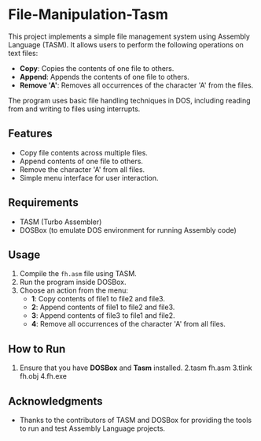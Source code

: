# File-Manipulation-Tasm
This project implements a simple file management system using Assembly Language (TASM). It allows users to perform the following operations on text files:

- **Copy**: Copies the contents of one file to others.
- **Append**: Appends the contents of one file to others.
- **Remove 'A'**: Removes all occurrences of the character 'A' from the files.

The program uses basic file handling techniques in DOS, including reading from and writing to files using interrupts.

## Features

- Copy file contents across multiple files.
- Append contents of one file to others.
- Remove the character 'A' from all files.
- Simple menu interface for user interaction.

## Requirements

- TASM (Turbo Assembler)
- DOSBox (to emulate DOS environment for running Assembly code)

## Usage

1. Compile the `fh.asm` file using TASM.
2. Run the program inside DOSBox.
3. Choose an action from the menu:
   - **1**: Copy contents of file1 to file2 and file3.
   - **2**: Append contents of file1 to file2 and file3.
   - **3**: Append contents of file3 to file1 and file2.
   - **4**: Remove all occurrences of the character 'A' from all files.

## How to Run

1. Ensure that you have **DOSBox** and **Tasm** installed.
2.tasm fh.asm
3.tlink fh.obj
4.fh.exe


## Acknowledgments

- Thanks to the contributors of TASM and DOSBox for providing the tools to run and test Assembly Language projects.

